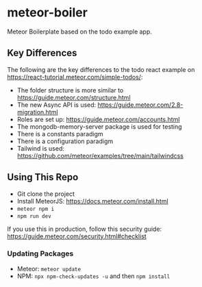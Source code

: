 # meteor-boiler

Meteor Boilerplate based on the todo example app.

## Key Differences

The following are the key differences to the todo react example on https://react-tutorial.meteor.com/simple-todos/:

-   The folder structure is more similar to https://guide.meteor.com/structure.html
-   The new Async API is used: https://guide.meteor.com/2.8-migration.html
-   Roles are set up: https://guide.meteor.com/accounts.html
-   The mongodb-memory-server package is used for testing
-   There is a constants paradigm
-   There is a configuration paradigm
-   Tailwind is used: https://github.com/meteor/examples/tree/main/tailwindcss

## Using This Repo

-   Git clone the project
-   Install MeteorJS: https://docs.meteor.com/install.html
-   `meteor npm i`
-   `npm run dev`

If you use this in production, follow this security guide: https://guide.meteor.com/security.html#checklist

### Updating Packages

-   Meteor: `meteor update`
-   NPM: `npx npm-check-updates -u` and then `npm install`
